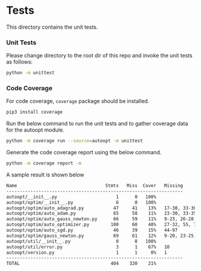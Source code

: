 # Tests

This directory contains the unit tests.

### Unit Tests

Please change directory to the root dir of this repo and invoke the unit tests as follows:

```bash
python -m unittest
```

### Code Coverage

For code coverage, `coverage` package should be installed.

```bash
pip3 install coverage
```

Run the below command to run the unit tests and to gather coverage data for the autoopt module.

```bash
python -m coverage run --source=autoopt -m unittest
```

Generate the code coverage report using the below command.

```bash
python -m coverage report -m
```
A sample result is shown below

```bash
Name                                 Stmts   Miss  Cover   Missing
------------------------------------------------------------------
autoopt/__init__.py                      1      0   100%
autoopt/optim/__init__.py                6      0   100%
autoopt/optim/auto_adagrad.py           47     41    13%   17-30, 33-36, 46-80
autoopt/optim/auto_adam.py              65     58    11%   23-30, 33-35, 45-117
autoopt/optim/auto_gauss_newton.py      66     59    11%   9-23, 26-28, 38-116
autoopt/optim/auto_optimizer.py        100     60    40%   27-32, 55, 73, 86-88, 97-115, 126-130, 145-188
autoopt/optim/auto_sgd.py               46     39    15%   44-97
autoopt/optim/gauss_newton.py           69     61    12%   9-20, 23-25, 28, 38-111
autoopt/util/__init__.py                 0      0   100%
autoopt/util/error.py                    3      1    67%   10
autoopt/version.py                       1      1     0%   1
------------------------------------------------------------------
TOTAL                                  404    320    21%
```
